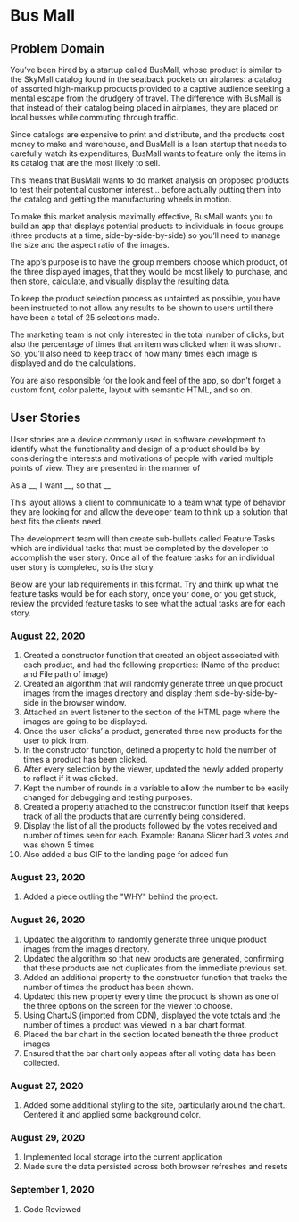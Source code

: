 # Bus Mall

## Problem Domain

You’ve been hired by a startup called BusMall, whose product is similar to the SkyMall catalog found in the seatback pockets on airplanes: a catalog of assorted high-markup products provided to a captive audience seeking a mental escape from the drudgery of travel. The difference with BusMall is that instead of their catalog being placed in airplanes, they are placed on local busses while commuting through traffic.

Since catalogs are expensive to print and distribute, and the products cost money to make and warehouse, and BusMall is a lean startup that needs to carefully watch its expenditures, BusMall wants to feature only the items in its catalog that are the most likely to sell.

This means that BusMall wants to do market analysis on proposed products to test their potential customer interest… before actually putting them into the catalog and getting the manufacturing wheels in motion.

To make this market analysis maximally effective, BusMall wants you to build an app that displays potential products to individuals in focus groups (three products at a time, side-by-side-by-side) so you’ll need to manage the size and the aspect ratio of the images.

The app’s purpose is to have the group members choose which product, of the three displayed images, that they would be most likely to purchase, and then store, calculate, and visually display the resulting data.

To keep the product selection process as untainted as possible, you have been instructed to not allow any results to be shown to users until there have been a total of 25 selections made.

The marketing team is not only interested in the total number of clicks, but also the percentage of times that an item was clicked when it was shown. So, you’ll also need to keep track of how many times each image is displayed and do the calculations.

You are also responsible for the look and feel of the app, so don’t forget a custom font, color palette, layout with semantic HTML, and so on.

## User Stories

User stories are a device commonly used in software development to identify what the functionality and design of a product should be by considering the interests and motivations of people with varied multiple points of view. They are presented in the manner of

As a __, I want __, so that __

This layout allows a client to communicate to a team what type of behavior they are looking for and allow the developer team to think up a solution that best fits the clients need.

The development team will then create sub-bullets called Feature Tasks which are individual tasks that must be completed by the developer to accomplish the user story. Once all of the feature tasks for an individual user story is completed, so is the story.

Below are your lab requirements in this format. Try and think up what the feature tasks would be for each story, once your done, or you get stuck, review the provided feature tasks to see what the actual tasks are for each story.

### August 22, 2020

1. Created a constructor function that created an object associated with each product, and had the following properties:
   (Name of the product and File path of image)
1. Created an algorithm that will randomly generate three unique product images from the images directory and display them side-by-side-by-side in the browser window.
1. Attached an event listener to the section of the HTML page where the images are going to be displayed.
1. Once the user ‘clicks’ a product, generated three new products for the user to pick from.
1. In the constructor function, defined a property to hold the number of times a product has been clicked.
1. After every selection by the viewer, updated the newly added property to reflect if it was clicked.
1. Kept the number of rounds in a variable to allow the number to be easily changed for debugging and testing purposes.
1. Created a property attached to the constructor function itself that keeps track of all the products that are currently being considered.
1. Display the list of all the products followed by the votes received and number of times seen for each. Example: Banana Slicer had 3 votes and was shown 5 times
1. Also added a bus GIF to the landing page for added fun

### August 23, 2020

1. Added a piece outling the "WHY" behind the project.

### August 26, 2020

1. Updated the algorithm to randomly generate three unique product images from the images directory.
1. Updated the algorithm so that new products are generated, confirming that these products are not duplicates from the immediate previous set.
1. Added an additional property to the constructor function that tracks the number of times the product has been shown.
1. Updated this new property every time the product is shown as one of the three options on the screen for the viewer to choose.
1. Using ChartJS (imported from CDN), displayed the vote totals and the number of times a product was viewed in a bar chart format. 
1. Placed the bar chart in the section located beneath the three product images
1. Ensured that the bar chart only appeas after all voting data has been collected.

### August 27, 2020

1. Added some additional styling to the site, particularly around the chart. Centered it and applied some background color.

### August 29, 2020

1. Implemented local storage into the current application
1. Made sure the data persisted across both browser refreshes and resets

### September 1, 2020

1. Code Reviewed

